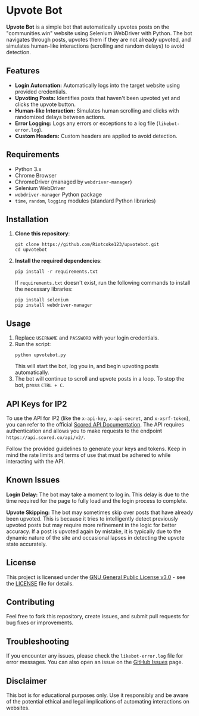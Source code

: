 <!DOCTYPE html>
<html lang="en">
<head>
    <meta charset="UTF-8">
    <meta name="viewport" content="width=device-width, initial-scale=1.0">
</head>
<body>
    <h1>Upvote Bot</h1>
    <p><strong>Upvote Bot</strong> is a simple bot that automatically upvotes posts on the "communities.win" website using Selenium WebDriver with Python. The bot navigates through posts, upvotes them if they are not already upvoted, and simulates human-like interactions (scrolling and random delays) to avoid detection.</p>
    <h2>Features</h2>
    <ul>
        <li><strong>Login Automation:</strong> Automatically logs into the target website using provided credentials.</li>
        <li><strong>Upvoting Posts:</strong> Identifies posts that haven't been upvoted yet and clicks the upvote button.</li>
        <li><strong>Human-like Interaction:</strong> Simulates human scrolling and clicks with randomized delays between actions.</li>
        <li><strong>Error Logging:</strong> Logs any errors or exceptions to a log file (<code>likebot-error.log</code>).</li>
        <li><strong>Custom Headers:</strong> Custom headers are applied to avoid detection.</li>
    </ul>
    <h2>Requirements</h2>
    <ul>
        <li>Python 3.x</li>
        <li>Chrome Browser</li>
        <li>ChromeDriver (managed by <code>webdriver-manager</code>)</li>
        <li>Selenium WebDriver</li>
        <li><code>webdriver-manager</code> Python package</li>
        <li><code>time</code>, <code>random</code>, <code>logging</code> modules (standard Python libraries)</li>
    </ul>
    <h2>Installation</h2>
    <ol>
        <li><strong>Clone this repository</strong>:
            <pre><code>git clone https://github.com/Riotcoke123/upvotebot.git
cd upvotebot</code></pre>
        </li>
        <li><strong>Install the required dependencies</strong>:
            <pre><code>pip install -r requirements.txt</code></pre>
            If <code>requirements.txt</code> doesn't exist, run the following commands to install the necessary libraries:
            <pre><code>pip install selenium
pip install webdriver-manager</code></pre>
        </li>
    </ol>
    <h2>Usage</h2>
    <ol>
        <li>Replace <code>USERNAME</code> and <code>PASSWORD</code> with your login credentials.</li>
        <li>Run the script:
            <pre><code>python upvotebot.py</code></pre>
            This will start the bot, log you in, and begin upvoting posts automatically.</li>
        <li>The bot will continue to scroll and upvote posts in a loop. To stop the bot, press <code>CTRL + C</code>.</li>
    </ol>
    <h2>API Keys for IP2</h2>
    <p>To use the API for IP2 (like the <code>x-api-key</code>, <code>x-api-secret</code>, and <code>x-xsrf-token</code>), you can refer to the official <a href="https://docs.scored.co/" target="_blank">Scored API Documentation</a>. The API requires authentication and allows you to make requests to the endpoint <code>https://api.scored.co/api/v2/</code>.</p>
    <p>Follow the provided guidelines to generate your keys and tokens. Keep in mind the rate limits and terms of use that must be adhered to while interacting with the API.</p>
    <h2>Known Issues</h2>
    <p><strong>Login Delay:</strong> The bot may take a moment to log in. This delay is due to the time required for the page to fully load and the login process to complete.</p>
    <p><strong>Upvote Skipping:</strong> The bot may sometimes skip over posts that have already been upvoted. This is because it tries to intelligently detect previously upvoted posts but may require more refinement in the logic for better accuracy. If a post is upvoted again by mistake, it is typically due to the dynamic nature of the site and occasional lapses in detecting the upvote state accurately.</p>
    <h2>License</h2>
    <p>This project is licensed under the <a href="https://www.gnu.org/licenses/agpl-3.0.html">GNU General Public License v3.0</a> - see the <a href="LICENSE">LICENSE</a> file for details.</p>
    <h2>Contributing</h2>
    <p>Feel free to fork this repository, create issues, and submit pull requests for bug fixes or improvements.</p>
    <h2>Troubleshooting</h2>
    <p>If you encounter any issues, please check the <code>likebot-error.log</code> file for error messages. You can also open an issue on the <a href="https://github.com/Riotcoke123/upvotebot/issues">GitHub Issues</a> page.</p>
    <h2>Disclaimer</h2>
    <p>This bot is for educational purposes only. Use it responsibly and be aware of the potential ethical and legal implications of automating interactions on websites.</p>
</body>
</html>

